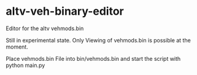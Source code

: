 # altv-veh-binary-editor
Editor for the altv vehmods.bin

Still in experimental state. Only Viewing of vehmods.bin is possible at the moment.

Place vehmods.bin File into bin/vehmods.bin and start the script with python main.py
